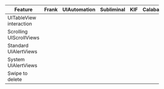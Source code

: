 | Feature | Frank | UIAutomation | Subliminal | KIF | Calabash |
|---------|-------|--------------|------------|-----|----------|
| UITableView interaction | | | | |
| Scrolling UIScrollViews | | | | |
| Standard UIAlertViews | | | | |
| System UIAlertViews | | | | |
| Swipe to delete | | | | |
